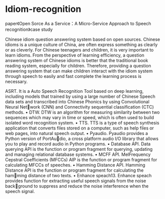 # Idiom-recognition
paper《Open Sorce As a Service：A Micro-Service Approach to Speech recognition》case study 
  
  
  Chinese idiom question answering system based on open sources.
Chinese idioms is a unique culture of China, are often express
something as clearly or as cleverly. For Chinese teenagers
and children, it is very important to learn idioms. From
the perspective of learning efficiency, a question answering
system of Chinese idioms is better that the traditional book
reading system, especially for children. Therefore, providing
a question answering system that can make children interact
with the idiom system through speech to easily and fast
complete the learning process is necessary.

 ASRT. It is a Auto Speech Recognition Tool based on
deep learning, including models that trained by using a
large number of Chinese Speech data sets and transcribed
into Chinese Phonics by using Convolutional Neural Network (CNN) and Connectivity sequential classification
(CTC) methods.
• DTW. DTW is an algorithm for measuring similarity
between two sequences which may vary in time or speed,
which is often used to build isolated word recognition
system.
• TTS. TTS is a type of speech synthesis application that
converts files stored on a computer, such as help files or
web pages, into natural speech output.
• Pyaudio. Pyaudio provides a Python version of PortAudio, a cross platform audio I/O library that allows you to
play and record audio in Python programs.
• Database API. Data querying API is the function or
program fragment for querying, updating and managing
relational database systems.
• MCFF API. MelFrequency Cepstral Coefficients
(MFCCs) AIP is the function or program fragment for
calculating MFCCs of speeches.
• Hamming Distance API. Hamming Distance API is the
function or program fragment for calculating the hamming distance of two texts.
• Enhance speach13. Enhance speach provides function for
extracting useful speech signals from the noise background to suppress and reduce the noise interference
when the speech signal.



